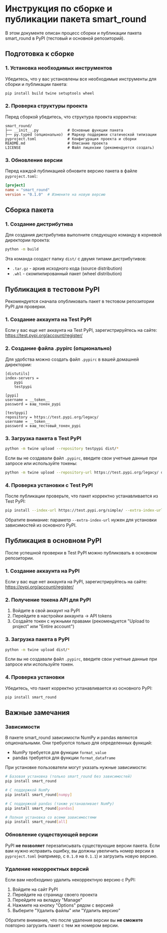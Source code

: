 # Инструкция по сборке и публикации пакета smart_round

В этом документе описан процесс сборки и публикации пакета smart_round в PyPI (тестовый и основной репозиторий).

## Подготовка к сборке

### 1. Установка необходимых инструментов

Убедитесь, что у вас установлены все необходимые инструменты для сборки и публикации пакета:

```bash
pip install build twine setuptools wheel
```

### 2. Проверка структуры проекта

Перед сборкой убедитесь, что структура проекта корректна:

```
smart_round/
├── __init__.py             # Основные функции пакета
├── py.typed (опционально)  # Маркер поддержки статической типизации
pyproject.toml              # Конфигурация проекта и сборки
README.md                   # Описание проекта
LICENSE                     # Файл лицензии (рекомендуется создать)
```

### 3. Обновление версии

Перед каждой публикацией обновите версию пакета в файле `pyproject.toml`:

```toml
[project]
name = "smart_round"
version = "0.1.0"  # Измените на новую версию
```

## Сборка пакета

### 1. Создание дистрибутива

Для создания дистрибутива выполните следующую команду в корневой директории проекта:

```bash
python -m build
```

Эта команда создаст папку `dist/` с двумя типами дистрибутивов:
- `.tar.gz` - архив исходного кода (source distribution)
- `.whl` - скомпилированный пакет (wheel distribution)

## Публикация в тестовом PyPI

Рекомендуется сначала опубликовать пакет в тестовом репозитории PyPI для проверки.

### 1. Создание аккаунта на Test PyPI

Если у вас еще нет аккаунта на Test PyPI, зарегистрируйтесь на сайте:
https://test.pypi.org/account/register/

### 2. Создание файла .pypirc (опционально)

Для удобства можно создать файл `.pypirc` в вашей домашней директории:

```
[distutils]
index-servers =
    pypi
    testpypi

[pypi]
username = __token__
password = ваш_токен_pypi

[testpypi]
repository = https://test.pypi.org/legacy/
username = __token__
password = ваш_тестовый_токен_pypi
```

### 3. Загрузка пакета в Test PyPI

```bash
python -m twine upload --repository testpypi dist/*
```

Если вы не создавали файл `.pypirc`, введите свои учетные данные при запросе или используйте токены:

```bash
python -m twine upload --repository-url https://test.pypi.org/legacy/ dist/*
```

### 4. Проверка установки с Test PyPI

После публикации проверьте, что пакет корректно устанавливается из Test PyPI:

```bash
pip install --index-url https://test.pypi.org/simple/ --extra-index-url https://pypi.org/simple/ smart_round
```

Обратите внимание: параметр `--extra-index-url` нужен для установки зависимостей из основного PyPI.

## Публикация в основном PyPI

После успешной проверки в Test PyPI можно публиковать в основном репозитории.

### 1. Создание аккаунта на PyPI

Если у вас еще нет аккаунта на PyPI, зарегистрируйтесь на сайте:
https://pypi.org/account/register/

### 2. Получение токена API для PyPI

1. Войдите в свой аккаунт на PyPI
2. Перейдите в настройки аккаунта → API tokens
3. Создайте токен с нужными правами (рекомендуется "Upload to project" или "Entire account")

### 3. Загрузка пакета в PyPI

```bash
python -m twine upload dist/*
```

Если вы не создавали файл `.pypirc`, введите свои учетные данные при запросе или используйте токен.

### 4. Проверка установки

Убедитесь, что пакет корректно устанавливается из основного PyPI:

```bash
pip install smart_round
```

## Важные замечания

### Зависимости

В пакете smart_round зависимости NumPy и pandas являются опциональными. Они требуются только для определенных функций:

- NumPy требуется для функции `format_value`
- pandas требуется для функции `format_dataframe`

При установке пользователи могут указать нужные зависимости:

```bash
# Базовая установка (только smart_round без зависимостей)
pip install smart_round

# С поддержкой NumPy
pip install smart_round[numpy]

# С поддержкой pandas (также устанавливает NumPy)
pip install smart_round[pandas]

# Полная установка со всеми зависимостями
pip install smart_round[all]
```

### Обновление существующей версии

PyPI **не позволяет** перезаписывать существующие версии пакета. Если вам нужно исправить ошибку, вы должны увеличить номер версии в `pyproject.toml` (например, с `0.1.0` на `0.1.1`) и загрузить новую версию.

### Удаление некорректных версий

Если вам необходимо удалить некорректную версию с PyPI:

1. Войдите на сайт PyPI
2. Перейдите на страницу своего проекта
3. Перейдите на вкладку "Manage"
4. Нажмите на кнопку "Options" рядом с версией
5. Выберите "Удалить файлы" или "Удалить версию"

Обратите внимание, что после удаления версии вы **не сможете** повторно загрузить пакет с тем же номером версии.